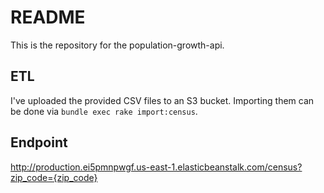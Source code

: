 # README

This is the repository for the population-growth-api.

## ETL

I've uploaded the provided CSV files to an S3 bucket. Importing them can be done via `bundle exec rake import:census`.

## Endpoint

http://production.ei5pmnpwgf.us-east-1.elasticbeanstalk.com/census?zip_code={zip_code}
